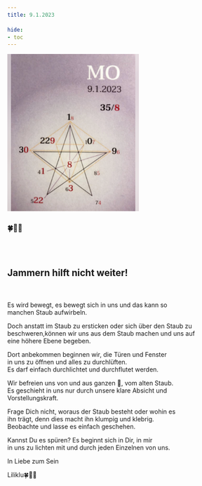 ```yaml
---
title: 9.1.2023

hide:
- toc
---
```



<style>
img {
  width: 300px;
  max-width: 99%
}
</style>

![](/img/2023-01-09.png)

### 🍀🦋💚
<br><br>

## Jammern hilft nicht weiter!


<br><br>
Es wird bewegt, es bewegt sich in uns und das kann so  
manchen Staub aufwirbeln.  

Doch anstatt im Staub zu ersticken oder sich über den Staub zu  
beschweren,können wir uns aus dem Staub machen und uns auf  
eine höhere Ebene begeben.  

Dort anbekommen beginnen wir, die Türen und Fenster  
in uns zu öffnen und alles zu durchlüften.  
Es darf einfach durchlichtet und durchflutet werden.  

Wir befreien uns von und aus ganzen 💖, vom alten Staub.  
Es geschieht in uns nur durch unsere klare Absicht und  
Vorstellungskraft.

Frage Dich nicht, woraus der Staub besteht oder wohin es  
ihn trägt, denn dies macht ihn klumpig und klebrig.  
Beobachte und lasse es einfach geschehen.  

Kannst Du es spüren? Es beginnt sich in Dir, in mir  
in uns zu lichten mit und durch jeden Einzelnen von uns.  

In Liebe zum Sein  

Liliklu🍀🦋💚
